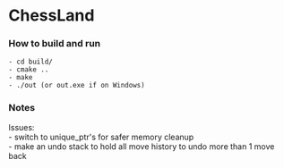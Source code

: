 # ChessLand



### How to build and run

	- cd build/  
	- cmake ..  
	- make  
	- ./out (or out.exe if on Windows)

### Notes


Issues:  
	- switch to unique_ptr's for safer memory cleanup  
	- make an undo stack to hold all move history to undo more than 1 move back
